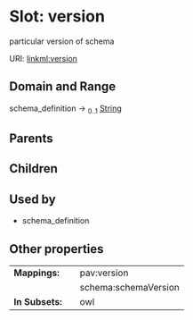 
# Slot: version


particular version of schema

URI: [linkml:version](https://w3id.org/linkml/version)


## Domain and Range

schema_definition &#8594;  <sub>0..1</sub> [String](types/String.md)

## Parents


## Children


## Used by

 * schema_definition

## Other properties

|  |  |  |
| --- | --- | --- |
| **Mappings:** | | pav:version |
|  | | schema:schemaVersion |
| **In Subsets:** | | owl |

